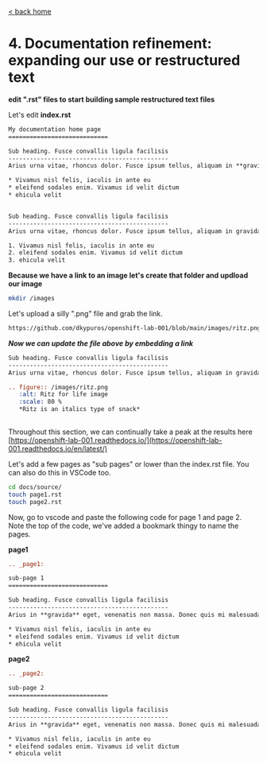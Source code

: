 [< back home](README.md)

# 4. Documentation refinement: expanding our use or restructured text

**edit ".rst" files to start building sample restructured text files**

Let's edit **index.rst**

```rst
My documentation home page
============================

Sub heading. Fusce convallis ligula facilisis
---------------------------------------------
Arius urna vitae, rhoncus dolor. Fusce ipsum tellus, aliquam in **gravida** eget, venenatis non massa. Donec quis mi malesuada, porta lorem in, tristique ipsum. Integer ut elementum metus. https://www.google.com

* Vivamus nisl felis, iaculis in ante eu
* eleifend sodales enim. Vivamus id velit dictum
* ehicula velit


Sub heading. Fusce convallis ligula facilisis
---------------------------------------------
Arius urna vitae, rhoncus dolor. Fusce ipsum tellus, aliquam in gravida eget, venenatis non massa. Donec quis mi malesuada, porta lorem in, tristique ipsum. Integer ut elementum metus. Vivamus nisl felis, iaculis in ante eu, eleifend sodales enim. Vivamus id velit dictum, vehicula velit a, dapibus risus. Vivamus tempor viverra vehicula. https://www.google.com

1. Vivamus nisl felis, iaculis in ante eu
2. eleifend sodales enim. Vivamus id velit dictum
3. ehicula velit
```

**Because we have a link to an image let's create that folder and updload our image**

```bash
mkdir /images
```

Let's upload a silly ".png" file and grab the link.

```bash
https://github.com/dkypuros/openshift-lab-001/blob/main/images/ritz.png
```

***Now we can update the file above by embedding a link***

```rst
Sub heading. Fusce convallis ligula facilisis
---------------------------------------------
Arius urna vitae, rhoncus dolor. Fusce ipsum tellus, aliquam in gravida eget, venenatis non massa. Donec quis mi malesuada, porta lorem in, tristique ipsum. Integer ut elementum metus. Vivamus nisl felis, iaculis in ante eu, eleifend sodales enim. Vivamus id velit dictum, vehicula velit a, dapibus risus. Vivamus tempor viverra vehicula. https://www.google.com

.. figure:: /images/ritz.png
   :alt: Ritz for life image
   :scale: 80 %
   *Ritz is an italics type of snack*
   
```

Throughout this section, we can continually take a peak at the results here [https://openshift-lab-001.readthedocs.io/](https://openshift-lab-001.readthedocs.io/en/latest/)


Let's add a few pages as "sub pages" or lower than the index.rst file. You can also do this in VSCode too.

```bash
cd docs/source/
touch page1.rst
touch page2.rst
```

Now, go to vscode and paste the following code for page 1 and page 2. Note the top of the code, we've added a bookmark thingy to name the pages.

**page1**
```rst
.. _page1:

sub-page 1 
============================

Sub heading. Fusce convallis ligula facilisis
---------------------------------------------
Arius in **gravida** eget, venenatis non massa. Donec quis mi malesuada, porta lorem in, tristique ipsum. Integer ut elementum metus.

* Vivamus nisl felis, iaculis in ante eu
* eleifend sodales enim. Vivamus id velit dictum
* ehicula velit
```
**page2**
```rst
.. _page2:

sub-page 2 
============================

Sub heading. Fusce convallis ligula facilisis
---------------------------------------------
Arius in **gravida** eget, venenatis non massa. Donec quis mi malesuada, porta lorem in, tristique ipsum. Integer ut elementum metus.

* Vivamus nisl felis, iaculis in ante eu
* eleifend sodales enim. Vivamus id velit dictum
* ehicula velit

```









